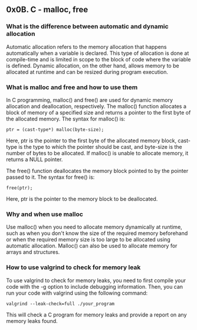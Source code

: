 ## 0x0B. C - malloc, free
### What is the difference between automatic and dynamic allocation
Automatic allocation refers to the memory allocation that happens automatically when a variable is declared. This type of allocation is done at compile-time and is limited in scope to the block of code where the variable is defined. Dynamic allocation, on the other hand, allows memory to be allocated at runtime and can be resized during program execution.

### What is malloc and free and how to use them
In C programming, malloc() and free() are used for dynamic memory allocation and deallocation, respectively. The malloc() function allocates a block of memory of a specified size and returns a pointer to the first byte of the allocated memory. The syntax for malloc() is:

`ptr = (cast-type*) malloc(byte-size);`

Here, ptr is the pointer to the first byte of the allocated memory block, cast-type is the type to which the pointer should be cast, and byte-size is the number of bytes to be allocated. If malloc() is unable to allocate memory, it returns a NULL pointer.

The free() function deallocates the memory block pointed to by the pointer passed to it. The syntax for free() is:

`free(ptr);`

Here, ptr is the pointer to the memory block to be deallocated.

### Why and when use malloc
Use malloc() when you need to allocate memory dynamically at runtime, such as when you don't know the size of the required memory beforehand or when the required memory size is too large to be allocated using automatic allocation. Malloc() can also be used to allocate memory for arrays and structures.

### How to use valgrind to check for memory leak
To use valgrind to check for memory leaks, you need to first compile your code with the -g option to include debugging information. Then, you can run your code with valgrind using the following command:

`valgrind --leak-check=full ./your_program`

This will check a C program for memory leaks and provide a report on any memory leaks found.

